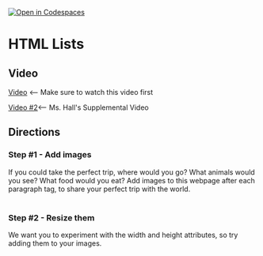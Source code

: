 [![Open in Codespaces](https://classroom.github.com/assets/launch-codespace-2972f46106e565e64193e422d61a12cf1da4916b45550586e14ef0a7c637dd04.svg)](https://classroom.github.com/open-in-codespaces?assignment_repo_id=20529108)
# HTML Lists <br>

## Video
[Video](https://youtu.be/LyINBQFpL0o) <-- Make sure to watch this video first

[Video #2](https://youtu.be/-D8o2RalEss)<-- Ms. Hall's Supplemental Video

## Directions 
### Step #1 - Add images <br>
If you could take the perfect trip, where would you go? What animals would you see? What food would you eat? Add images to this webpage after each paragraph tag, to share your perfect trip with the world.
<br><br>
### Step #2 - Resize them <br>
We want you to experiment with the width and height attributes, so try adding them to your images.
